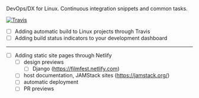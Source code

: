 DevOps/DX for Linux. Continuous integration snippets and common tasks.

[![Travis](https://img.shields.io/travis/yakshaveinc/linux.svg)](https://travis-ci.org/yakshaveinc/linux)

* [ ] Adding automatic build to Linux projects through Travis
* [ ] Adding build status indicators to your development dashboard

---
* [ ] Adding static site pages through Netlify
  * [ ] design previews
    * [ ] Django (https://filmfest.netlify.com)
  * [ ] host documentation, JAMStack sites (https://jamstack.org/)
  * [ ] automatic deployment
  * [ ] PR previews
